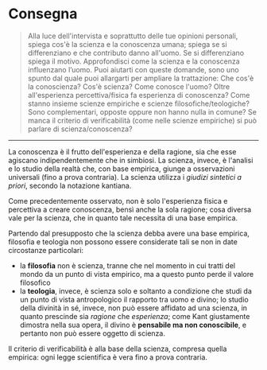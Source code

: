 # Consegna
> Alla luce dell'intervista e soprattutto delle tue opinioni personali, spiega cos'è la scienza e la conoscenza umana; spiega se si differenziano e che contributo danno all'uomo. Se si differenziano spiega il motivo. Approfondisci come la scienza e la conoscenza influenzano l’uomo.
> Puoi aiutarti con queste domande, sono uno spunto dal quale puoi allargarti per ampliare la trattazione:
> Che cos'è  la conoscienza? Cos'è scienza?
>Come conosce l'uomo? Oltre all'esperienza percettiva/fisica fa esperienza di conoscenza?
> Come stanno insieme scienze empiriche e scienze filosofiche/teologiche? Sono complementari, opposte oppure non hanno nulla in comune?
> Se manca il criterio di verificabilità (come nelle scienze empiriche) si può parlare di scienza/conoscenza?

---

La conoscenza è il frutto dell'esperienza e della ragione, sia che esse agiscano indipendentemente che in simbiosi.
La scienza, invece, è l'analisi e lo studio della realtà che, con base empirica, giunge a osservazioni universali (fino a prova contraria). La scienza utilizza i _giudizi sintetici a priori_, secondo la notazione kantiana.

Come precedentemente osservato, non è solo l'esperienza fisica e percettiva a creare conoscenza, bensì anche la sola ragione; cosa diversa vale per la scienza, che in quanto tale necessita di una base empirica.

Partendo dal presupposto che la scienza debba avere una base empirica, filosofia e teologia non possono essere considerate tali se non in date circostanze particolari:
* la **filosofia** non è scienza, tranne che nel momento in cui tratti del mondo da un punto di vista empirico, ma a questo punto perde il valore filosofico
* la **teologia**, invece, è scienza solo e soltanto a condizione che studi da un punto di vista antropologico il rapporto tra uomo e divino; lo studio della divinità in sé, invece, non può essere affidato ad una scienza, in quanto prescinde sia _ragione_ che _esperienza_; come Kant giustamente dimostra nella sua opera, il divino è **pensabile ma non conoscibile**, e pertanto non può essere oggetto di scienza.

Il criterio di verificabilità è alla base della scienza, compresa quella empirica: ogni legge scientifica è vera fino a prova contraria.
